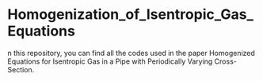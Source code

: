 # Homogenization_of_Isentropic_Gas_Equations
n this repository, you can find all the codes used in the paper Homogenized Equations for Isentropic Gas in a Pipe with Periodically Varying Cross-Section.
